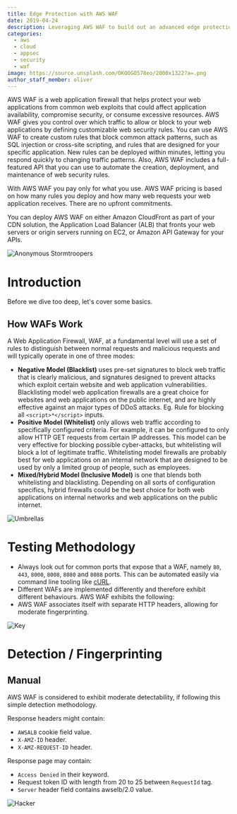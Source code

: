 ```yaml
---
title: Edge Protection with AWS WAF
date: 2019-04-24
description: Leveraging AWS WAF to build out an advanced edge protection.
categories:
  - aws
  - cloud
  - appsec
  - security
  - waf
image: https://source.unsplash.com/OKOOGO578eo/2000x1322?a=.png
author_staff_member: oliver
---
```


AWS WAF is a web application firewall that helps protect your web applications from common web exploits that could affect application availability, compromise security, or consume excessive resources. AWS WAF gives you control over which traffic to allow or block to your web applications by defining customizable web security rules. You can use AWS WAF to create custom rules that block common attack patterns, such as SQL injection or cross-site scripting, and rules that are designed for your specific application. New rules can be deployed within minutes, letting you respond quickly to changing traffic patterns. Also, AWS WAF includes a full-featured API that you can use to automate the creation, deployment, and maintenance of web security rules.

With AWS WAF you pay only for what you use. AWS WAF pricing is based on how many rules you deploy and how many web requests your web application receives. There are no upfront commitments.

You can deploy AWS WAF on either Amazon CloudFront as part of your CDN solution, the Application Load Balancer (ALB) that fronts your web servers or origin servers running on EC2, or Amazon API Gateway for your APIs.

![Anonymous Stormtroopers](https://source.unsplash.com/eIhH7RTlTZA/1500x1000?a=.png)

# Introduction

Before we dive too deep, let's cover some basics.

## How WAFs Work

A Web Application Firewall, WAF, at a fundamental level will use a set of rules to distinguish between normal requests and malicious requests and will typically operate in one of three modes:

- **Negative Model (Blacklist)** uses pre-set signatures to block web traffic that is clearly malicious, and signatures designed to prevent attacks which exploit certain website and web application vulnerabilities. Blacklisting model web application firewalls are a great choice for websites and web applications on the public internet, and are highly effective against an major types of DDoS attacks. Eg. Rule for blocking all `<script>*</script>` inputs.
- **Positive Model (Whitelist)** only allows web traffic according to specifically configured criteria. For example, it can be configured to only allow HTTP GET requests from certain IP addresses. This model can be very effective for blocking possible cyber-attacks, but whitelisting will block a lot of legitimate traffic. Whitelisting model firewalls are probably best for web applications on an internal network that are designed to be used by only a limited group of people, such as employees.
- **Mixed/Hybrid Model (Inclusive Model)** is one that blends both whitelisting and blacklisting. Depending on all sorts of configuration specifics, hybrid firewalls could be the best choice for both web applications on internal networks and web applications on the public internet.

![Umbrellas](https://source.unsplash.com/C9nyzOQ3zIY/1500x1000?a=.png)

# Testing Methodology

- Always look out for common ports that expose that a WAF, namely `80`, `443`, `8000`, `8008`, `8080` and `8088` ports. This can be automated easily via command line tooling like [cURL](https://github.com/curl/curl).
- Different WAFs are implemented differently and therefore exhibit different behaviours. AWS WAF exhibits the following:
- AWS WAF associates itself with separate HTTP headers, allowing for moderate fingerprinting.

![Key](https://source.unsplash.com/OHnvp41aDzE/1500x1000?a=.png)

# Detection / Fingerprinting

## Manual

AWS WAF is considered to exhibit moderate detectability, if following this simple detection methodology.

Response headers might contain:

- `AWSALB` cookie field value.
- `X-AMZ-ID` header.
- `X-AMZ-REQUEST-ID` header.

Response page may contain:
- `Access Denied` in their keyword.
- Request token ID with length from 20 to 25 between `RequestId` tag.
- `Server` header field contains awselb/2.0 value.

![Hacker](https://source.unsplash.com/flha0KwRrRc/1500x1000?a=.png)
